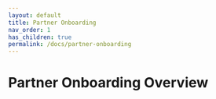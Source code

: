 ```yaml
---
layout: default
title: Partner Onboarding
nav_order: 1
has_children: true
permalink: /docs/partner-onboarding
---
```


# Partner Onboarding Overview

